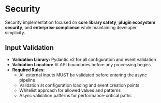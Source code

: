# Security

Security implementation focused on **core library safety**, **plugin ecosystem security**, and **enterprise compliance** while maintaining developer simplicity.

## Input Validation

- **Validation Library:** Pydantic v2 for all configuration and event validation
- **Validation Location:** At API boundaries before any processing begins
- **Required Rules:**
  - All external inputs MUST be validated before entering the async pipeline
  - Validation at configuration loading and event creation points
  - Whitelist approach for allowed values and patterns
  - Async validation patterns for performance-critical paths

```python